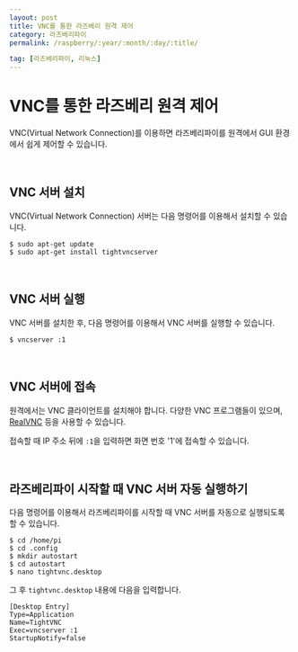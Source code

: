 ```yaml
---
layout: post
title: VNC를 통한 라즈베리 원격 제어
category: 라즈베리파이
permalink: /raspberry/:year/:month/:day/:title/

tag: [라즈베리파이, 리눅스]
---
```

# VNC를 통한 라즈베리 원격 제어

VNC(Virtual Network Connection)를 이용하면 라즈베리파이를 원격에서 GUI 환경에서 쉽게 제어할 수 있습니다.

<br>

## VNC 서버 설치

VNC(Virtual Network Connection) 서버는 다음 명령어를 이용해서 설치할 수 있습니다.

~~~
$ sudo apt-get update
$ sudo apt-get install tightvncserver
~~~

<br>

## VNC 서버 실행

VNC 서버를 설치한 후, 다음 명령어를 이용해서 VNC 서버를 실행할 수 있습니다.

~~~
$ vncserver :1
~~~

<br>

## VNC 서버에 접속

원격에서는 VNC 클라이언트를 설치해야 합니다. 다양한 VNC 프로그램들이 있으며, [RealVNC](https://www.realvnc.com/en/) 등을 사용할 수 있습니다. 

접속할 때 IP 주소 뒤에 `:1`을 입력하면 화면 번호 '1'에 접속할 수 있습니다.

<br>

## 라즈베리파이 시작할 때 VNC 서버 자동 실행하기

다음 명령어를 이용해서 라즈베리파이를 시작할 때 VNC 서버를 자동으로 실행되도록 할 수 있습니다.

~~~
$ cd /home/pi
$ cd .config
$ mkdir autostart
$ cd autostart
$ nano tightvnc.desktop
~~~

그 후 `tightvnc.desktop` 내용에 다음을 입력합니다.

~~~
[Desktop Entry]
Type=Application
Name=TightVNC
Exec=vncserver :1
StartupNotify=false
~~~